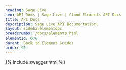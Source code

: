 ```yaml
---
heading: Sage Live
seo: API Docs | Sage Live | Cloud Elements API Docs
title: API Docs
description: Sage Live API Documentation.
layout: sidebarelementdoc
breadcrumbs: /docs/elements.html
elementId: 676
parent: Back to Element Guides
order: 90
---
```


{% include swagger.html %}
